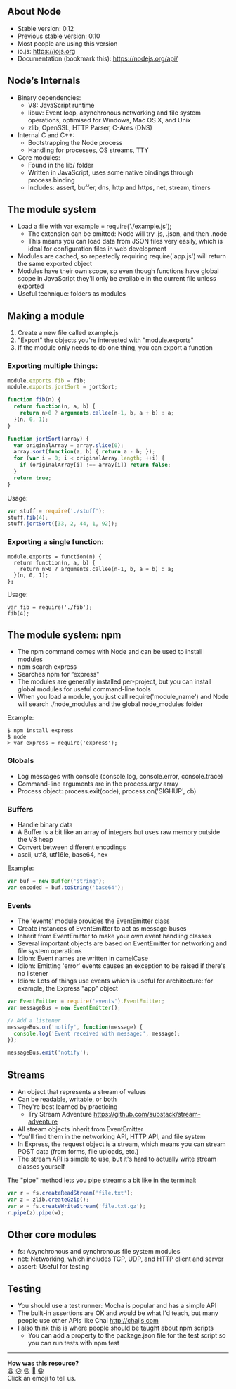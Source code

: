 ## About Node

* Stable version: 0.12
* Previous stable version: 0.10
* Most people are using this version
* io.js: https://iojs.org
* Documentation (bookmark this): https://nodejs.org/api/


## Node’s Internals

* Binary dependencies:
  * V8: JavaScript runtime
  * libuv: Event loop, asynchronous networking and file system operations, optimised for Windows, Mac OS X, and Unix
  * zlib, OpenSSL, HTTP Parser, C-Ares (DNS)
* Internal C and C++:
  * Bootstrapping the Node process
  * Handling for processes, OS streams, TTY
* Core modules:
  * Found in the lib/ folder
  * Written in JavaScript, uses some native bindings through process.binding
  * Includes: assert, buffer, dns, http and https, net, stream, timers


## The module system

* Load a file with var example = require('./example.js');
  * The extension can be omitted: Node will try .js, .json, and then .node
  * This means you can load data from JSON files very easily, which is ideal for configuration files in web development
* Modules are cached, so repeatedly requiring require('app.js') will return the same exported object
* Modules have their own scope, so even though functions have global scope in JavaScript they'll only be available in the current file unless exported
* Useful technique: folders as modules


## Making a module

1. Create a new file called example.js
2. "Export" the objects you're interested with "module.exports"
3. If the module only needs to do one thing, you can export a function

### Exporting multiple things:

```javascript
module.exports.fib = fib;
module.exports.jortSort = jortSort;

function fib(n) {
  return function(n, a, b) {
    return n>0 ? arguments.callee(n-1, b, a + b) : a;
  }(n, 0, 1);
}

function jortSort(array) {
  var originalArray = array.slice(0);
  array.sort(function(a, b) { return a - b; });
  for (var i = 0; i < originalArray.length; ++i) {
    if (originalArray[i] !== array[i]) return false;
  }
  return true;
}
```

Usage:

```javascript
var stuff = require('./stuff');
stuff.fib(4);
stuff.jortSort([33, 2, 44, 1, 92]);
```

### Exporting a single function:

```
module.exports = function(n) {
  return function(n, a, b) {
    return n>0 ? arguments.callee(n-1, b, a + b) : a;
  }(n, 0, 1);
};
```

Usage:

```
var fib = require('./fib');
fib(4);
```

## The module system: npm

* The npm command comes with Node and can be used to install modules
* npm search express
* Searches npm for “express"
* The modules are generally installed per-project, but you can install global modules for useful command-line tools
* When you load a module, you just call require('module_name') and Node will search ./node_modules and the global node_modules folder

Example:

```shell
$ npm install express
$ node
> var express = require('express');
```

### Globals

* Log messages with console (console.log, console.error, console.trace)
* Command-line arguments are in the process.argv array
* Process object: process.exit(code), process.on('SIGHUP', cb)

### Buffers

* Handle binary data
* A Buffer is a bit like an array of integers but uses raw memory outside the V8 heap
* Convert between different encodings
* ascii, utf8, utf16le, base64, hex

Example:

```javascript
var buf = new Buffer('string');
var encoded = buf.toString('base64');
```
### Events

* The 'events' module provides the EventEmitter class
* Create instances of EventEmitter to act as message buses
* Inherit from EventEmitter to make  your own event handling classes
* Several important objects are based on EventEmitter for networking and file system operations
* Idiom: Event names are written in camelCase
* Idiom: Emitting 'error' events causes an exception to be raised if there's no listener
* Idiom: Lots of things use events which is useful for architecture: for example, the Express "app" object

```javascript
var EventEmitter = require('events').EventEmitter;
var messageBus = new EventEmitter();

// Add a listener
messageBus.on('notify', function(message) {
  console.log('Event received with message:', message);
});

messageBus.emit('notify');
```

## Streams

* An object that represents a stream of values
* Can be readable, writable, or both
* They're best learned by practicing
  * Try Stream Adventure https://github.com/substack/stream-adventure
* All stream objects inherit from EventEmitter
* You'll find them in the networking API, HTTP API, and file system
* In Express, the request object is a stream, which means you can stream POST data (from forms, file uploads, etc.)
* The stream API is simple to use, but it's hard to actually write stream classes yourself

The "pipe" method lets you pipe streams a bit like in the terminal:

```javascript
var r = fs.createReadStream('file.txt');
var z = zlib.createGzip();
var w = fs.createWriteStream('file.txt.gz');
r.pipe(z).pipe(w);
```

## Other core modules

* fs: Asynchronous and synchronous file system modules
* net: Networking, which includes TCP, UDP, and HTTP client and server
* assert: Useful for testing

## Testing

* You should use a test runner: Mocha is popular and has a simple API
* The built-in assertions are OK and would be what I'd teach, but many people use other APIs like Chai http://chaijs.com
* I also think this is where people should be taught about npm scripts
  * You can add a property to the package.json file for the test script so you can run tests with npm test

<!-- BEGIN GENERATED SECTION DO NOT EDIT -->

---

**How was this resource?**  
[😫](https://airtable.com/shrUJ3t7KLMqVRFKR?prefill_Repository=course&prefill_File=node/alexyoung/node_intro.md&prefill_Sentiment=😫) [😕](https://airtable.com/shrUJ3t7KLMqVRFKR?prefill_Repository=course&prefill_File=node/alexyoung/node_intro.md&prefill_Sentiment=😕) [😐](https://airtable.com/shrUJ3t7KLMqVRFKR?prefill_Repository=course&prefill_File=node/alexyoung/node_intro.md&prefill_Sentiment=😐) [🙂](https://airtable.com/shrUJ3t7KLMqVRFKR?prefill_Repository=course&prefill_File=node/alexyoung/node_intro.md&prefill_Sentiment=🙂) [😀](https://airtable.com/shrUJ3t7KLMqVRFKR?prefill_Repository=course&prefill_File=node/alexyoung/node_intro.md&prefill_Sentiment=😀)  
Click an emoji to tell us.

<!-- END GENERATED SECTION DO NOT EDIT -->
